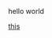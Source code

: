 hello world


[this](https://drive.google.com/file/d/1ZoCJhJBfKcbM3oMeWUASS7bD1XtYwN-Q/view?usp=sharing)
